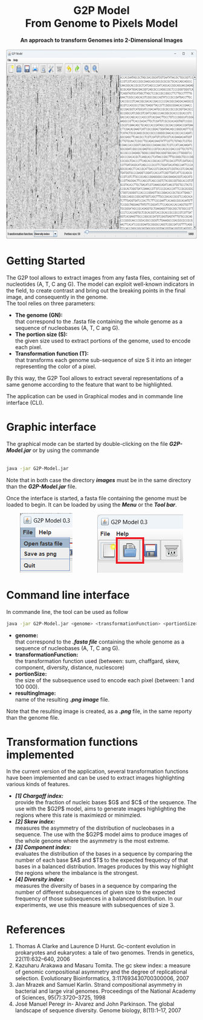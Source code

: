<!-- HEARDERS -->
<div>
  <h1 align="center">G2P Model<br />
  From Genome to Pixels Model</h1>

  <p align="center">
    <b>An approach to transform Genomes into 2-Dimensional Images</b>
    <br />
    <br />
    <img height="500px" src='images/G2P_2.png' />
  </p>
</div>



<!--------------------------------------------------------------------->
<h1 >Getting Started</h1>
The G2P tool allows to extract images from any fasta files, containing set of nucleotides (A, T, C ang G).
The model can exploit well-known indicators in the field, to create contrast and bring out the breaking points in the final image, and consequently in the genome.
<br />
The tool relies on three parameters:
<ul>
  <li><b>The genome (GN):</b><br />
    that correspond to the .fasta file containing the whole genome as a sequence of nucleobases (A, T, C ang G).
  </li>
  
  <li><b>The portion size (S):</b><br />
     the given size used to extract portions of the genome, used to encode each pixel.
  </li>
  
  <li><b>Transformation function (T):</b><br />
     that transforms each genome sub-sequence of size S it into an integer representing the color of a pixel.
  </li>
</ul>

By this way, the G2P Tool allows to extract several representations of a same genome according to the feature that want to be highlighted.

The application can be used in Graphical modes and in commande line interface (CLI).



<!--------------------------------------------------------------------->
<h1>Graphic interface</h1>
The graphical mode can be started by double-clicking on the file <b><i>G2P-Model.jar</i></b> or by using the commande
<br />
<br />
  
```sh
java -jar G2P-Model.jar
```

Note that in both case the directory <b><i>images</i></b> must be in the same directory than the <b><i>G2P-Model.jar</i></b> file.

Once the interface is started, a fasta file containing the genome must be loaded to begin. 
It can be loaded by using the <b><i>Menu</i></b> or the <b><i>Tool bar</i></b>.

<p align="center">
<img src='images/open_1.png' /> &nbsp; &nbsp; &nbsp; &nbsp; &nbsp; &nbsp; &nbsp; &nbsp; <img src='images/open_2.png' />
</p>



<!--------------------------------------------------------------------->
<h1>Command line interface</h1>

In commande line, the tool can be used as follow 

```sh
java -jar G2P-Model.jar <genome> <transformationFunction> <portionSize> <resultingImage>
```

<ul>
  <li><b>genome:</b><br />
    that correspond to the <b><i>.fasta file</b></i> containing the whole genome as a sequence of nucleobases (A, T, C ang G).
  </li>
  
  <li><b>transformationFunction:</b><br />
     the transformation function used (between: sum, chaffgard, skew, component, diversity, distance, nuclescore)
  </li>
  
  <li><b>portionSize:</b><br />
     the size of the subsequence used to encode each pixel (between: 1 and 100 000).
  </li>

  <li><b>resultingImage:</b><br />
     name of the resulting <b><i>.png image</i></b> file.
  </li>
</ul>

Note that the resulting image is created, as a <b><i>.png</b></i> file, in the same reporty than the genome file.



<!--------------------------------------------------------------------->
<h1>Transformation functions implemented</h1>
In the current version of the application, several transformation functions have been implemented and can be used to extract images highlighting various kinds of features.
<ul>
  <li> <b><i>[1] Chargaff index:</b></i><br />
    provide the fraction of nucleic bases $G$ and $C$ of the sequence. The use with the $G2P$ model, aims to generate images highlighting the regions where this rate is maximiezd or minimzied.
  </li>
  
  <li> <b><i>[2] Skew index:</b></i><br />
    measures the asymmetry of the distribution of nucleobases in a sequence. The use with the $G2P$ model aims to produce images of the whole genome where the asymmetry is the most extreme.
  </li>
  
  <li> <b><i>[3] Component index:</b></i><br />
    evaluates the distribution of the bases in a sequence by comparing the number of each base $A$ and $T$ to the expected frequency of that bases in a balanced distribution. Images produces by this way highlight the regions where the imbalance is the strongest.
  </li>
  
  <li> <b><i>[4] Diversity index:</b></i><br />
    measures the diversity of bases in a sequence by comparing the number of different subsequences of given size to the expected frequency of those subsequences in a balanced distribution. In our experiments, we use this measure with subsequences of size 3. 
  </li>
</ul>



<!--------------------------------------------------------------------->
<h1>References</h1>

<ol>
  <li>Thomas A Clarke and Laurence D Hurst. Gc-content evolution in prokaryotes and eukaryotes: a tale of two genomes. Trends in genetics, 22(11):632–640, 2006
  </li>
  
  <li> Kazuharu Arakawa and Masaru Tomita. The gc skew index: a measure of genomic compositional asymmetry and the degree of replicational selection. Evolutionary Bioinformatics, 3:117693430700300006, 2007
  </li>
  
  <li> Jan Mrazek and Samuel Karlin. Strand compositional asymmetry in bacterial and large viral genomes. Proceedings of the National Academy of Sciences, 95(7):3720–3725, 1998
  </li>
  
  <li>
    José Manuel Peregr ́ın-  ́Alvarez and John Parkinson. The global landscape of sequence diversity. Genome biology, 8(11):1–17, 2007
   </li>
</ol>

